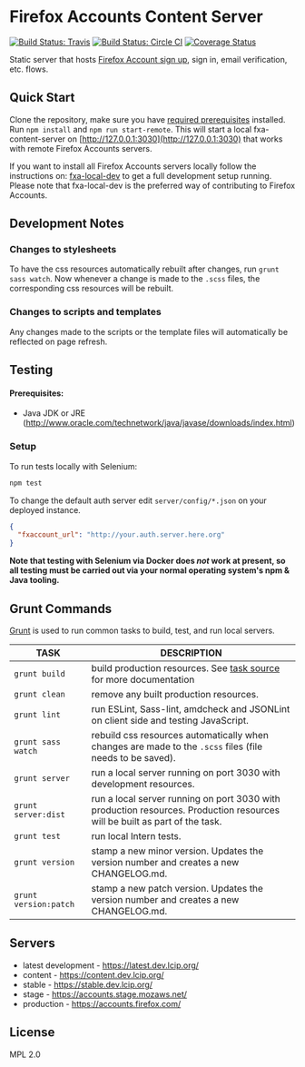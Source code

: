 # Firefox Accounts Content Server

[![Build Status: Travis](https://travis-ci.org/mozilla/fxa-content-server.svg?branch=master)](https://travis-ci.org/mozilla/fxa-content-server)
[![Build Status: Circle CI](https://circleci.com/gh/mozilla/fxa-content-server.svg?style=shield)](https://circleci.com/gh/mozilla/fxa-content-server)
[![Coverage Status](https://img.shields.io/coveralls/mozilla/fxa-content-server.svg)](https://coveralls.io/r/mozilla/fxa-content-server)

Static server that hosts [Firefox Account sign up](https://accounts.firefox.com), sign in, email verification, etc. flows.

## Quick Start

Clone the repository, make sure you have [required prerequisites](https://github.com/mozilla/fxa-local-dev#dependencies) installed.
Run `npm install` and `npm run start-remote`.
This will start a local fxa-content-server on [http://127.0.0.1:3030](http://127.0.0.1:3030) that works with remote Firefox Accounts servers.

If you want to install all Firefox Accounts servers locally follow the instructions on:
[fxa-local-dev](https://github.com/mozilla/fxa-local-dev) to get a full development setup running.
Please note that fxa-local-dev is the preferred way of contributing to Firefox Accounts.

## Development Notes

### Changes to stylesheets

To have the css resources automatically rebuilt after changes, run `grunt sass watch`.
Now whenever a change is made to the `.scss` files, the corresponding css resources will be rebuilt.

### Changes to scripts and templates

Any changes made to the scripts or the template files will automatically be reflected on page refresh.

## Testing

#### Prerequisites:
  * Java JDK or JRE (http://www.oracle.com/technetwork/java/javase/downloads/index.html)

### Setup

To run tests locally with Selenium:

```sh
npm test
```

To change the default auth server edit `server/config/*.json` on your deployed instance.

```json
{
  "fxaccount_url": "http://your.auth.server.here.org"
}
```

**Note that testing with Selenium via Docker does *not* work at present, so all testing must be carried out via your normal operating system's npm & Java tooling.**

## Grunt Commands

[Grunt](http://gruntjs.com/) is used to run common tasks to build, test, and run local servers.

| TASK | DESCRIPTION |
|------|-------------|
| `grunt build` | build production resources. See [task source](grunttasks/build.js) for more documentation |
| `grunt clean` | remove any built production resources. |
| `grunt lint` | run ESLint, Sass-lint, amdcheck and JSONLint on client side and testing JavaScript. |
| `grunt sass watch` | rebuild css resources automatically when changes are made to the `.scss` files (file needs to be saved). |
| `grunt server` | run a local server running on port 3030 with development resources. |
| `grunt server:dist` | run a local server running on port 3030 with production resources. Production resources will be built as part of the task. |
| `grunt test` | run local Intern tests. |
| `grunt version` | stamp a new minor version. Updates the version number and creates a new CHANGELOG.md. |
| `grunt version:patch` | stamp a new patch version. Updates the version number and creates a new CHANGELOG.md. |

## Servers

* latest development - https://latest.dev.lcip.org/
* content - https://content.dev.lcip.org/
* stable - https://stable.dev.lcip.org/
* stage - https://accounts.stage.mozaws.net/
* production - https://accounts.firefox.com/

## License

MPL 2.0
